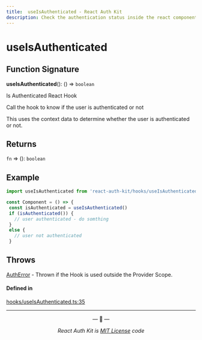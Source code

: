 ```yaml
---
title:  useIsAuthenticated - React Auth Kit
description: Check the authentication status inside the react component
---
```


# useIsAuthenticated

<div data-ea-publisher="authkitarkadipme" data-ea-type="text" id="ref_useIsAuthenticated"></div>

## Function Signature

**useIsAuthenticated**(): () => `boolean`

Is Authenticated React Hook

Call the hook to know if the user is authenticated or not

This uses the context data to determine whether the user is authenticated
or not.

## Returns

`fn` => (): `boolean`

## Example

```js
import useIsAuthenticated from 'react-auth-kit/hooks/useIsAuthenticated'

const Component = () => {
 const isAuthenticated = useIsAuthenticated()
 if (isAuthenticated()) {
   // user authenticated - do somthing
 }
 else {
   // user not authenticated
 }
```

## Throws

[AuthError](./../errors.md#autherror) - Thrown if the Hook is used outside the Provider Scope.


#### Defined in

[hooks/useIsAuthenticated.ts:35](https://github.com/react-auth-kit/react-auth-kit/blob/37dc30d4/packages/react-auth-kit/src/hooks/useIsAuthenticated.ts#L35)

---

<p align="center">&mdash; 🔑  &mdash;</p>
<p align="center"><i>React Auth Kit is <a href="https://github.com/react-auth-kit/react-auth-kit/blob/master/LICENSE">MIT License</a> code</i></p>
